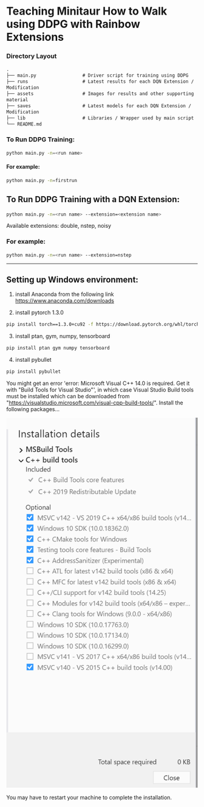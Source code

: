 # Teaching Minitaur How to Walk using DDPG with Rainbow Extensions

### Directory Layout

    .
    ├── main.py                 # Driver script for training using DDPG
    ├── runs                    # Latest results for each DQN Extension / Modification
    ├── assets                  # Images for results and other supporting material
    ├── saves                   # Latest models for each DQN Extension / Modification
    ├── lib                     # Libraries / Wrapper used by main script
    └── README.md


### To Run DDPG Training:

```sh
python main.py -n=<run name>
```

#### For example:

```sh
python main.py -n=firstrun
```

## To Run DDPG Training with a DQN Extension:

```sh
python main.py -n=<run name> --extension=<extension name>
```

Available extensions: double, nstep, noisy

### For example:
```sh
python main.py -n=<run name> --extension=nstep
```
_________________
## Setting up Windows environment:

1. install Anaconda from the following link https://www.anaconda.com/downloads

2. install pytorch 1.3.0
```sh
pip install torch==1.3.0+cu92 -f https://download.pytorch.org/whl/torch_stable.html
```

3. install ptan, gym, numpy, tensorboard

```sh
pip install ptan gym numpy tensorboard
```

4. install pybullet

```sh
pip install pybullet
```

You might get an error 'error: Microsoft Visual C++ 14.0 is required. Get it with "Build Tools for Visual Studio"', in which case Visual Studio Build tools must be installed which can be downloaded from "https://visualstudio.microsoft.com/visual-cpp-build-tools/". Install the following packages...

![Visual Build Tools Packages](assets/vsbuildtools.PNG)

You may have to restart your machine to complete the installation.

